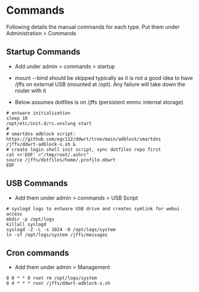 # Commands

Following details the manual commands for each type. Put them under Administration > Commands

## Startup Commands  

* Add under admin > commands > startup

* mount --bind should be skipped typically as it is not a good idea to have /jffs on external USB (mounted at /opt). Any failure will take down the router with it
* Below assumes dotfiles is on /jffs (persistent emmc internal storage)

```
# entware initialization
sleep 10
/opt/etc/init.d/rc.unslung start
#
# smartdns adblock script: https://github.com/egc112/ddwrt/tree/main/adblock/smartdns
/jffs/ddwrt-adblock-s.sh &
# create login shell init script, sync dotfiles repo first
cat <<'EOF' >"/tmp/root/.ashrc"
source /jffs/dotfiles/home/.profile.ddwrt
EOF
```

## USB Commands

* Add them under admin > commands > USB Script

```
# syslogd logs to entware USB drive and creates symlink for webui access
mkdir -p /opt/logs
killall syslogd
syslogd -Z -L -s 1024 -O /opt/logs/system
ln -sf /opt/logs/system /jffs/messages
```

## Cron commands

* Add them under admin > Management

```
0 0 * * 0 root rm /opt/logs/system
0 4 * * * root /jffs/ddwrt-adblock-s.sh
```
